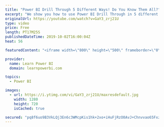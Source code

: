 ```yaml
---
title: "Power BI Drill Through 5 Different Ways! Do You Know Them All?"
excerpt: "We show you how to use Power BI Drill Through in 5 different ways 1️⃣ Drill Through to Multiple Drill Pages 2️⃣️ Drill Through using Multiple Fields Together 3️⃣ Drill Through with Filters On 4️⃣ Drill Through using DAX Measures 5️⃣️ Drill Through to Another Report! Cross-Report Drill Through 👉 Catch"
originalUrl: https://youtube.com/watch?v=GaY3_zrj21U
type: video
price: Free
length: PT17M25S
publishedDateTime: 2019-10-02T16:00:04Z
heat: 56

featuredContent: "<iframe width=\"800\" height=\"500\" frameborder=\"0\" src=\"https://www.youtube.com/embed/GaY3_zrj21U\" allow=\"accelerometer; autoplay; encrypted-media; gyroscope; picture-in-picture\" allowfullscreen></iframe>"

provider:
  name: Learn Power BI
  domain: learnpowerbi.com

topics:
  - Power BI

images:
  - url: https://i.ytimg.com/vi/GaY3_zrj21U/maxresdefault.jpg
    width: 1280
    height: 720
    isCached: true

secured: "pq8f6uo9B3VkLQj3En6c3WMcpKis1hk+2xo+iHuFjRzO0AvJ+Chnvvao65Fxz+LKlrA1Z1frfTGYw8STUaccbdz85kiUEttDnD0eH3W2q1YTfwcCps7ONQAzqrashjirb5hUsR7lDGLkbmH2dBSUtfnyCwv37Na9nocBKB7D+kIhazUs1LCSUL3h9ftSe7cqK+q3qCXWp/GQfCHCrC9XJDJ/kbO8JcpAkI6uwP92t41Dqy5NKTS2MaNATu7RSliRwa871IBw6ttturjoXTsrly69Ion7TtGxxyXs0yCIKGK9C/QKWTJfW12PyucfIK+VEagwjcezRNUDvII2CD5u6uRFCVlhErSqpa3+rfm04Jnowp3qaw5AradHWniUvN8KOQ4l+1I8QgUlqnMwU6/WcFXr9YXBEXEaqIA+247247w=;9lOY9GBCF6C+U5JKdUwY6A=="
---
```


